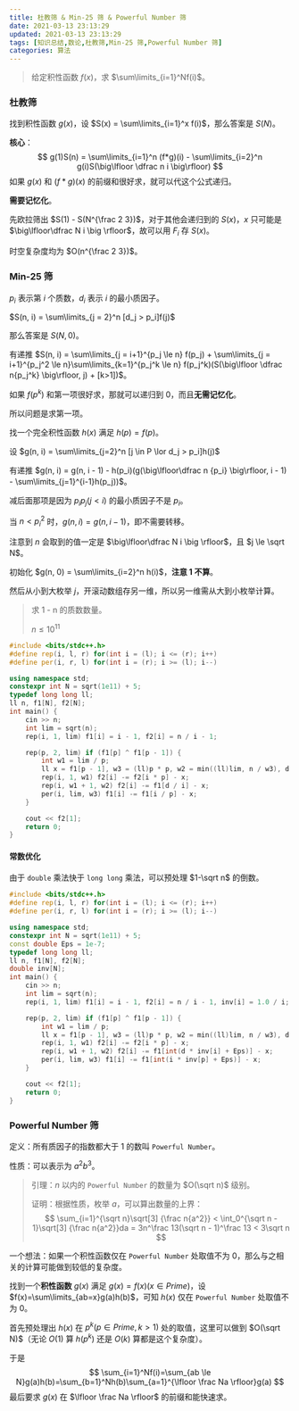 ```yaml
---
title: 杜教筛 & Min-25 筛 & Powerful Number 筛
date: 2021-03-13 23:13:29
updated: 2021-03-13 23:13:29
tags: [知识总结,数论,杜教筛,Min-25 筛,Powerful Number 筛]
categories: 算法
---
```

> 给定积性函数 $f(x)$，求 $\sum\limits_{i=1}^Nf(i)$。

### 杜教筛

找到积性函数 $g(x)$，设 $S(x) = \sum\limits_{i=1}^x f(i)$，那么答案是 $S(N)$。

**核心**：
$$
g(1)S(n) = \sum\limits_{i=1}^n (f*g)(i) - \sum\limits_{i=2}^n g(i)S(\big\lfloor \dfrac n i \big\rfloor)
$$
如果 $g(x)$ 和 $(f*g)(x)$ 的前缀和很好求，就可以代这个公式递归。

**需要记忆化**。

先欧拉筛出 $S(1) - S(N^{\frac 2 3})$，对于其他会递归到的 $S(x)$，$x$ 只可能是 $\big\lfloor\dfrac N i \big \rfloor$，故可以用 $F_i$ 存 $S(x)$。

时空复杂度均为 $O(n^{\frac 2 3})$。

### Min-25 筛

$p_i$ 表示第 $i$ 个质数，$d_i$ 表示 $i$ 的最小质因子。

$S(n, i) = \sum\limits_{j = 2}^n [d_j > p_i]f(j)$

那么答案是 $S(N, 0)$。

有递推 $S(n, i) = \sum\limits_{j = i+1}^{p_j \le n} f(p_j) + \sum\limits_{j = i+1}^{p_j^2 \le n}\sum\limits_{k=1}^{p_j^k \le n} f(p_j^k)(S(\big\lfloor \dfrac n{p_j^k} \big\rfloor, j) + [k>1])$。

如果 $f(p^k)$ 和第一项很好求，那就可以递归到 $0$，而且**无需记忆化**。

所以问题是求第一项。

找一个完全积性函数 $h(x)$ 满足 $h(p) = f(p)$。

设 $g(n, i) = \sum\limits_{j=2}^n [j \in P \lor d_j > p_i]h(j)$

有递推 $g(n, i) = g(n, i - 1) - h(p_i)(g(\big\lfloor\dfrac n {p_i} \big\rfloor, i - 1) - \sum\limits_{j=1}^{i-1}h(p_j))$。

减后面那项是因为 $p_ip_j(j < i)$ 的最小质因子不是 $p_i$。

当 $n < p_i^2$ 时，$g(n,i)=g(n,i-1)$，即不需要转移。

注意到 $n$ 会取到的值一定是 $\big\lfloor\dfrac N i \big \rfloor$，且 $j \le \sqrt N$。

初始化 $g(n, 0) = \sum\limits_{i=2}^n h(i)$，**注意 $1$ 不算**。

然后从小到大枚举 $j$，开滚动数组存另一维，所以另一维需从大到小枚举计算。

> 求 1 - n 的质数数量。
>
> $n \le 10^{11}$

```cpp
#include <bits/stdc++.h>
#define rep(i, l, r) for(int i = (l); i <= (r); i++)
#define per(i, r, l) for(int i = (r); i >= (l); i--)

using namespace std;
constexpr int N = sqrt(1e11) + 5;
typedef long long ll;
ll n, f1[N], f2[N];
int main() {
    cin >> n;
    int lim = sqrt(n);
    rep(i, 1, lim) f1[i] = i - 1, f2[i] = n / i - 1;

    rep(p, 2, lim) if (f1[p] ^ f1[p - 1]) {
        int w1 = lim / p;
        ll x = f1[p - 1], w3 = (ll)p * p, w2 = min((ll)lim, n / w3), d = n / p;
        rep(i, 1, w1) f2[i] -= f2[i * p] - x;
        rep(i, w1 + 1, w2) f2[i] -= f1[d / i] - x;
        per(i, lim, w3) f1[i] -= f1[i / p] - x;
    }

    cout << f2[1];
    return 0;
}
```

#### 常数优化

由于 ```double``` 乘法快于 ```long long``` 乘法，可以预处理 $1-\sqrt n$ 的倒数。

```cpp
#include <bits/stdc++.h>
#define rep(i, l, r) for(int i = (l); i <= (r); i++)
#define per(i, r, l) for(int i = (r); i >= (l); i--)

using namespace std;
constexpr int N = sqrt(1e11) + 5;
const double Eps = 1e-7;
typedef long long ll;
ll n, f1[N], f2[N];
double inv[N];
int main() {
    cin >> n;
    int lim = sqrt(n);
    rep(i, 1, lim) f1[i] = i - 1, f2[i] = n / i - 1, inv[i] = 1.0 / i;

    rep(p, 2, lim) if (f1[p] ^ f1[p - 1]) {
        int w1 = lim / p;
        ll x = f1[p - 1], w3 = (ll)p * p, w2 = min((ll)lim, n / w3), d = n / p;
        rep(i, 1, w1) f2[i] -= f2[i * p] - x;
        rep(i, w1 + 1, w2) f2[i] -= f1[int(d * inv[i] + Eps)] - x;
        per(i, lim, w3) f1[i] -= f1[int(i * inv[p] + Eps)] - x;
    }

    cout << f2[1];
    return 0;
}
```

### Powerful Number 筛

定义：所有质因子的指数都大于 $1$ 的数叫 ```Powerful Number```。

性质：可以表示为 $a^2b^3$。

> 引理：$n$ 以内的 ```Powerful Number``` 的数量为 $O(\sqrt n)$ 级别。
>
> 证明：根据性质，枚举 $a$，可以算出数量的上界：
> $$
> \sum_{i=1}^{\sqrt n}\sqrt[3] {\frac n{a^2}} < \int_0^{\sqrt n - 1}\sqrt[3] {\frac n{a^2}}da = 3n^\frac 13(\sqrt n - 1)^\frac 13 < 3\sqrt n
> $$

一个想法：如果一个积性函数仅在 ```Powerful Number``` 处取值不为 $0$，那么与之相关的计算可能做到较低的复杂度。

找到一个**积性函数** $g(x)$ 满足 $g(x)=f(x) (x \in Prime)$，设 $f(x)=\sum\limits_{ab=x}g(a)h(b)$，可知 $h(x)$ 仅在 ```Powerful Number``` 处取值不为 $0$。

首先预处理出 $h(x)$ 在 $p^k(p \in Prime,k > 1)$ 处的取值，这里可以做到 $O(\sqrt N)$（无论 $O(1)$ 算 $h(p^k)$ 还是 $O(k)$ 算都是这个复杂度）。

于是
$$
\sum_{i=1}^Nf(i)=\sum_{ab \le N}g(a)h(b)=\sum_{b=1}^Nh(b)\sum_{a=1}^{\lfloor \frac Na \rfloor}g(a)
$$
最后要求 $g(x)$ 在 $\lfloor \frac Na \rfloor$ 的前缀和能快速求。